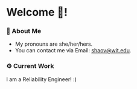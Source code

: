 # Welcome :wave:!
### :bearded_person: About Me
- My pronouns are she/her/hers.
- You can contact me via Email: shaov@wit.edu.

### :gear: Current Work
I am a Reliability Engineer! :)

<!--
**Am I Looking for work?**
- Currently as I'm working on a privte project I'm not looking to join any projects, unless I like the idea, and feel like I'd have fun working on it.
### :keyboard: Languages/Databases
![Java](https://img.shields.io/badge/-Java-0C1324?style=flat-square&logo=Oracle&logoColor=ffffff)
![HTML](https://img.shields.io/badge/-HTML-0C1324?style=flat-square&logo=html5&logoColor=ffffff)
![CSS](https://img.shields.io/badge/-CSS-0C1324?style=flat-square&logo=css3&logoColor=ffffff)
![MariaDB](https://img.shields.io/badge/-MariaDB-0C1324?style=flat-square&logo=mariadb&logoColor=ffffff)
![MySQL](https://img.shields.io/badge/-MySQL-0C1324?style=flat-square&logo=mysql&logoColor=ffffff)
<!--![PostgreSQL](https://img.shields.io/badge/-PostgreSQL-0C1324?style=flat-square&logo=postgresql&logoColor=ffffff)-->
<!--![MongoDB](https://img.shields.io/badge/-MongoDB-0C1324?style=flat-square&logo=mongodb&logoColor=ffffff)-->
<!--[Node.js](https://img.shields.io/badge/-Node.js-0C1324?style=flat-square&logo=Node.js&logoColor=ffffff)-->
<!--![PHP](https://img.shields.io/badge/-PHP-0C1324?style=flat-square&logo=PHP&logoColor=ffffff)-->

<!-- ### :computer: Operating Systems/Tools
![Windows](https://img.shields.io/badge/-Windows-0C1324?style=flat-square&logo=windows&logoColor=ffffff)
![Linux](https://img.shields.io/badge/-Linux-0C1324?style=flat-square&logo=linux&logoColor=ffffff)
![Centos](https://img.shields.io/badge/-Centos-0C1324?style=flat-square&logo=centos&logoColor=ffffff)
![Ubuntu](https://img.shields.io/badge/-Ubuntu-0C1324?style=flat-square&logo=Ubuntu&logoColor=ffffff)
![Git](https://img.shields.io/badge/-Git-0C1324?style=flat-square&logo=git&logoColor=ffffff)
![GitHub](https://img.shields.io/badge/-GitHub-0C1324?style=flat-square&logo=github&logoColor=ffffff)
![Notepad++](https://img.shields.io/badge/-Notepad++-0C1324?style=flat-square&logo=Notepad%2B%2B&&logoColor=ffffff)
![InteliJ](https://img.shields.io/badge/-InteliJ-0C1324?style=flat-square&logo=jetbrains&logoColor=ffffff)
![Maven](https://img.shields.io/badge/-Maven-0C1324?style=flat-square&logo=apache-maven&logoColor=ffffff) -->

<!--
**shaovatwit/shaovatwit** is a ✨ _special_ ✨ repository because its `README.md` (this file) appears on your GitHub profile.

Here are some ideas to get you started:

- 🔭 I’m currently working on learning how to make a Minecraft server.
- 🌱 I’m currently learning ...
- 👯 I’m looking to collaborate on ...
- 🤔 I’m looking for help with ...
- 💬 Ask me about ...
- 📫 How to reach me: ...
- 😄 Pronouns: ...
- ⚡ Fun fact: ...
-->
